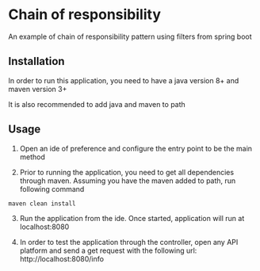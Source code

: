 # Chain of responsibility

An example of chain of responsibility pattern using filters from spring boot 

## Installation

In order to run this application, you need to have a java version 8+ and maven version 3+

It is also recommended to add java and maven to path

## Usage

1. Open an ide of preference and configure the entry point to be the main method

2. Prior to running the application, you need to get all dependencies through maven.
   Assuming you have the maven added to path, run following command
```python
maven clean install
```

3. Run the application from the ide. Once started, application will run at localhost:8080

4. In order to test the application through the controller, open any API platform and send
   a get request with the following url: http://localhost:8080/info
